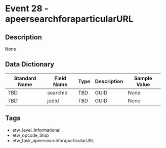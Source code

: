 # Event 28 - apeersearchforaparticularURL

## Description
None

## Data Dictionary
|Standard Name|Field Name|Type|Description|Sample Value|
|---|---|---|---|---|
|TBD|searchId|TBD|GUID|None|None|
|TBD|jobId|TBD|GUID|None|None|

## Tags
* etw_level_Informational
* etw_opcode_Stop
* etw_task_apeersearchforaparticularURL